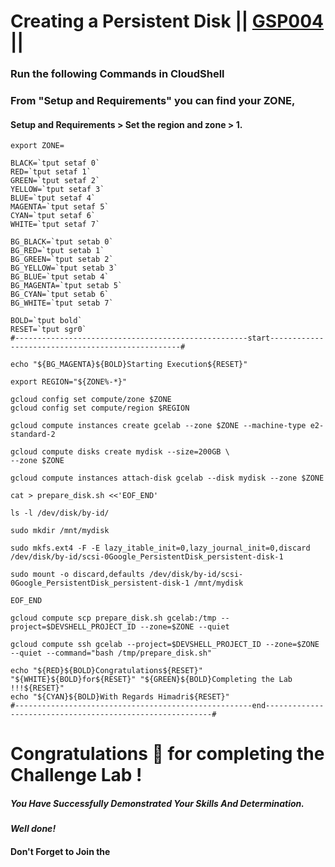 
# Creating a Persistent Disk || [GSP004](https://www.cloudskillsboost.google/course_templates/754/labs/461561) ||

### Run the following Commands in CloudShell

### From "Setup and Requirements" you can find your ZONE,
#### Setup and Requirements > Set the region and zone > 1.
```
export ZONE=
```
```
BLACK=`tput setaf 0`
RED=`tput setaf 1`
GREEN=`tput setaf 2`
YELLOW=`tput setaf 3`
BLUE=`tput setaf 4`
MAGENTA=`tput setaf 5`
CYAN=`tput setaf 6`
WHITE=`tput setaf 7`

BG_BLACK=`tput setab 0`
BG_RED=`tput setab 1`
BG_GREEN=`tput setab 2`
BG_YELLOW=`tput setab 3`
BG_BLUE=`tput setab 4`
BG_MAGENTA=`tput setab 5`
BG_CYAN=`tput setab 6`
BG_WHITE=`tput setab 7`

BOLD=`tput bold`
RESET=`tput sgr0`
#----------------------------------------------------start--------------------------------------------------#

echo "${BG_MAGENTA}${BOLD}Starting Execution${RESET}"

export REGION="${ZONE%-*}"

gcloud config set compute/zone $ZONE
gcloud config set compute/region $REGION

gcloud compute instances create gcelab --zone $ZONE --machine-type e2-standard-2

gcloud compute disks create mydisk --size=200GB \
--zone $ZONE

gcloud compute instances attach-disk gcelab --disk mydisk --zone $ZONE

cat > prepare_disk.sh <<'EOF_END'

ls -l /dev/disk/by-id/

sudo mkdir /mnt/mydisk

sudo mkfs.ext4 -F -E lazy_itable_init=0,lazy_journal_init=0,discard /dev/disk/by-id/scsi-0Google_PersistentDisk_persistent-disk-1

sudo mount -o discard,defaults /dev/disk/by-id/scsi-0Google_PersistentDisk_persistent-disk-1 /mnt/mydisk

EOF_END

gcloud compute scp prepare_disk.sh gcelab:/tmp --project=$DEVSHELL_PROJECT_ID --zone=$ZONE --quiet

gcloud compute ssh gcelab --project=$DEVSHELL_PROJECT_ID --zone=$ZONE --quiet --command="bash /tmp/prepare_disk.sh"

echo "${RED}${BOLD}Congratulations${RESET}" "${WHITE}${BOLD}for${RESET}" "${GREEN}${BOLD}Completing the Lab !!!${RESET}"
echo "${CYAN}${BOLD}With Regards Himadri${RESET}"
#-----------------------------------------------------end----------------------------------------------------------#
```

# Congratulations 🎉 for completing the Challenge Lab !

##### *You Have Successfully Demonstrated Your Skills And Determination.*

#### *Well done!*

#### Don't Forget to Join the
